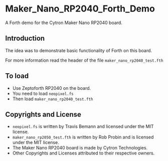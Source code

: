 # Maker_Nano_RP2040_Forth_Demo

A Forth demo for the Cytron Maker Nano RP2040 board.

## Introduction

The idea was to demonstrate basic functionality of Forth on this board.

For more information read the header of the file `maker_nano_rp2040_test.fth`

## To load
  * Use Zeptoforth RP2040 on the board.
  * You need to load `neopixel.fs`
  * Then load `maker_nano_rp2040_test.fth`

## Copyrights and License

  * `neopixel.fs` is written by Travis Bemann and licensed under the MIT license.
  * `maker_nano_rp2050_test.fth` is written by Rob Probin and is licensed under the MIT license.
  * The Maker Nano RP2040 board is made by Cytron Technologies.
  * Other Copyrights and Licenses attributed to their respective owners. 

